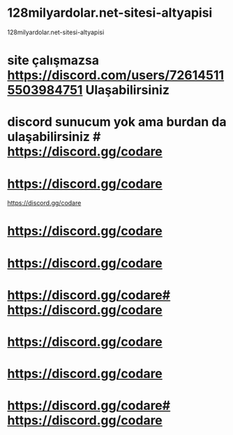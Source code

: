 # 128milyardolar.net-sitesi-altyapisi
128milyardolar.net-sitesi-altyapisi

# site çalışmazsa https://discord.com/users/726145115503984751 Ulaşabilirsiniz
# discord sunucum yok ama burdan da ulaşabilirsiniz # https://discord.gg/codare
# https://discord.gg/codare
 https://discord.gg/codare
 # https://discord.gg/codare
 # https://discord.gg/codare
 # https://discord.gg/codare# https://discord.gg/codare
 # https://discord.gg/codare
 # https://discord.gg/codare
 # https://discord.gg/codare# https://discord.gg/codare
